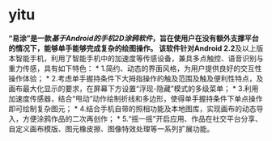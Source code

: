 ﻿yitu
====

**“易涂”**是一款*基于Android的手机2D涂鸦软件*，旨在使用户在没有额外支撑平台的情况下，能够单手能够完成复杂的绘图操作。
该软件针对**Android 2.2**及以上版本智能手机，利用了智能手机中的加速度等传感设备，兼具多点触控、语音识别与重力传感，具有如下特色：
	* 1.简约、动态的界面风格，为用户提供良好的交互性操作体验；
	* 2.考虑单手握持条件下大拇指操作的触及范围及触及便利性特点，及画布最大化显示的要求，在屏幕下方设置“浮现-隐藏”模式的多级菜单；
	* 3.利用加速度传感器，结合“甩动”动作绘制折线和多边形，使得单手握持条件下单点操作即可绘制复杂图元；
	* 4.结合手机自带的照相功能及本地图库，实现画布的动态导入，方便涂鸦作品的二次再创作；
	* 5.“摇一摇”开启应用、作品在社交平台分享、自定义画布模版、图元橡皮擦、图像特效处理等一系列扩展功能。
